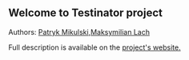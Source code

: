 ## Welcome to Testinator project

Authors: [Patryk Mikulski](https://github.com/Minorsonek),[Maksymilian Lach](https://github.com/Hooterr)
         
Full description is available on the [project's website.](http://http://testinator.minorsonek.pl/)

